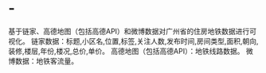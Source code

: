 # -
基于链家、高德地图（包括高德API）和微博数据对广州省的住房地铁数据进行可视化。
链家数据：标题,小区名,位置,标签,关注人数,发布时间,房间类型,面积,朝向,装修,楼层,年份,楼况,总价,单价。
高德地图（包括高德API）：地铁线路数据。
微博数据：地铁客流量。
